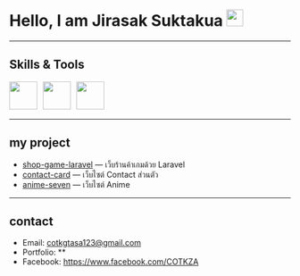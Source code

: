 # Hello, I am Jirasak Suktakua <img src="https://media.giphy.com/media/hvRJCLFzcasrR4ia7z/giphy.gif" width="30">

---

##  Skills & Tools
<ul style="list-style:none; display:flex; gap:10px; padding:0; margin:0;">
  <li><a href="https://reactjs.org" target="_blank"><img src="..." width="50" height="50"/></a></li>
  <li><a href="https://laravel.com/" target="_blank"><img src="..." width="50" height="50"/></a></li>
  <li><a href="https://git-scm.com/" target="_blank"><img src="..." width="50" height="50"/></a></li>
</ul>



---

##  my project
- [shop-game-laravel](https://github.com/COTKZA/shop-game-laravel) — เว็บร้านค้าเกมด้วย Laravel
- [contact-card](https://github.com/COTKZA/anime-seven.git) — เว็บไซต์ Contact ส่วนตัว
- [anime-seven](https://github.com/COTKZA/web-portfolio) — เว็บไซต์ Anime 

---

## contact
- Email: cotkgtasa123@gmail.com
- Portfolio: **   
- Facebook: https://www.facebook.com/COTKZA
